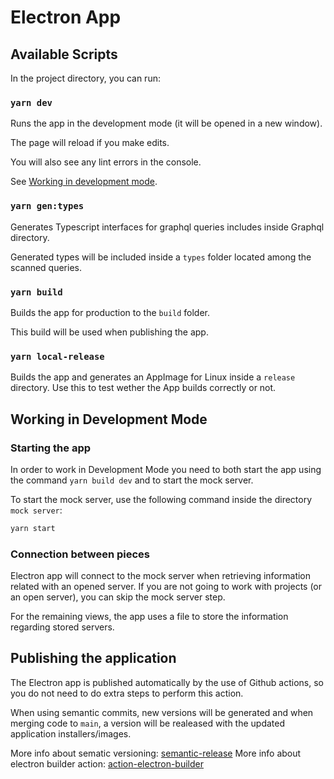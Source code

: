 # Electron App

## Available Scripts

In the project directory, you can run:

### `yarn dev`

Runs the app in the development mode (it will be opened in a new window).

The page will reload if you make edits.

You will also see any lint errors in the console.

See [Working in development mode](#working-in-development-mode).

### `yarn gen:types`

Generates Typescript interfaces for graphql queries includes inside Graphql directory.

Generated types will be included inside a `types` folder located among the scanned queries.

### `yarn build`

Builds the app for production to the `build` folder.

This build will be used when publishing the app.

### `yarn local-release`

Builds the app and generates an AppImage for Linux inside a `release` directory. Use this to test wether the App builds correctly or not.

## Working in Development Mode

### Starting the app

In order to work in Development Mode you need to both start the app using the command `yarn build dev` and to start the mock server.

To start the mock server, use the following command inside the directory `mock server`:

```bash
yarn start
```

### Connection between pieces

Electron app will connect to the mock server when retrieving information related with an opened server. If you are not going to work with projects (or an open server), you can skip the mock server step.

For the remaining views, the app uses a file to store the information regarding stored servers.

## Publishing the application

The Electron app is published automatically by the use of Github actions, so you do not need to do extra steps to perform this action.

When using semantic commits, new versions will be generated and when merging code to `main`, a version will be realeased with the updated application installers/images.

More info about sematic versioning: [semantic-release](https://github.com/semantic-release/semantic-release)
More info about electron builder action: [action-electron-builder](https://github.com/samuelmeuli/action-electron-builder)
